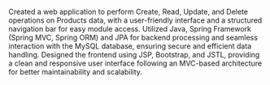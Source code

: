 Created a web application to perform Create, Read, Update, and Delete operations on Products data, with a user-friendly interface and a structured navigation bar for easy module access.
Utilized Java, Spring Framework (Spring MVC, Spring ORM) and JPA for backend processing and seamless interaction with the MySQL database, ensuring secure and efficient data handling.
Designed the frontend using JSP, Bootstrap, and JSTL, providing a clean and responsive user interface following an MVC-based architecture for better maintainability and scalability.
